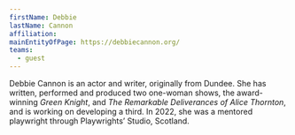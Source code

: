 ```yaml
---
firstName: Debbie
lastName: Cannon
affiliation: 
mainEntityOfPage: https://debbiecannon.org/
teams:
  - guest
---
```



Debbie Cannon is an actor and writer, originally from Dundee. She has written, performed and produced two one-woman shows, the award-winning *Green Knight*, and *The Remarkable Deliverances of Alice Thornton*, and is working on developing a third. In 2022, she was a mentored playwright through Playwrights’ Studio, Scotland. 